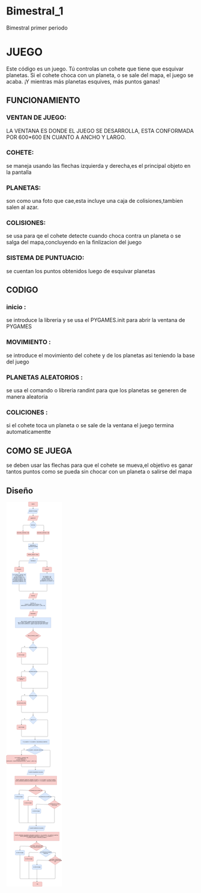 # Bimestral_1
Bimestral primer periodo

# JUEGO
Este código es un juego. Tú controlas un cohete que tiene que esquivar planetas. Si el cohete choca con un planeta, o se sale del mapa, el juego se acaba. ¡Y mientras más planetas esquives, más puntos ganas!

## FUNCIONAMIENTO
### VENTAN DE JUEGO:
LA VENTANA ES DONDE EL JUEGO SE DESARROLLA, ESTA CONFORMADA POR 600*600 EN CUANTO A ANCHO Y LARGO.

### COHETE: 
se maneja usando las flechas izquierda y derecha,es el principal objeto en la pantalla

### PLANETAS: 
son como una foto que cae,esta incluye una caja de colisiones,tambien salen al azar.

### COLISIONES: 
se usa para qe el cohete detecte cuando choca contra un planeta o se salga del mapa,concluyendo en la finlizacion del juego

### SISTEMA DE PUNTUACIO: 
se cuentan los puntos obtenidos luego de esquivar planetas 

## CODIGO

### inicio :  
se introduce la libreria y se usa el PYGAMES.init para abrir la ventana de PYGAMES

### MOVIMIENTO :
se introduce el movimiento del cohete y de los planetas asi teniendo la base del juego

### PLANETAS ALEATORIOS :
se usa el comando o libreria randint para que los planetas se generen de manera aleatoria 

### COLICIONES :
si el cohete toca un planeta o se sale de la ventana el juego termina automaticamentte

## COMO SE JUEGA
se deben usar las flechas para que el cohete se mueva,el objetivo es ganar tantos puntos como se pueda sin chocar con un planeta o salirse del mapa 

## Diseño
!["diagramadeflujo"](./diagramabimestral)